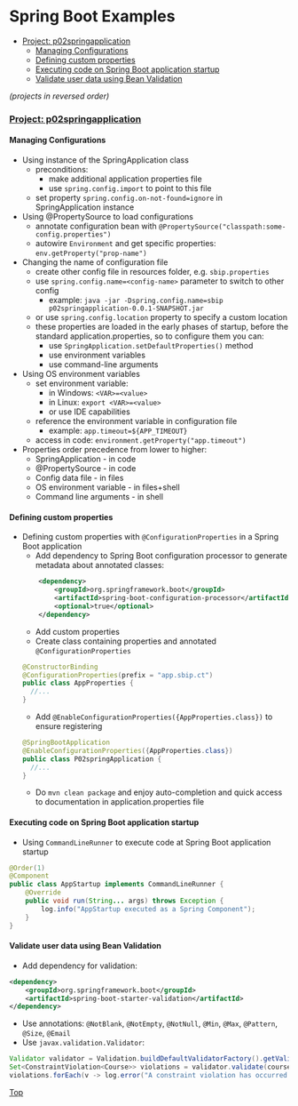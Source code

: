 # Spring Boot Examples

* [Project: p02springapplication](#project-p02springapplication)
    * [Managing Configurations](#managing-configurations)
    * [Defining custom properties](#defining-custom-properties)
    * [Executing code on Spring Boot application startup](#executing-code-on-spring-boot-application-startup)
    * [Validate user data using Bean Validation](#validate-user-data-using-bean-validation)

_(projects in reversed order)_

### [Project: p02springapplication](p02springapplication)
  
#### Managing Configurations  
* Using instance of the SpringApplication class
    * preconditions: 
        * make additional application properties file
        * use `spring.config.import` to point to this file
    * set property `spring.config.on-not-found=ignore` in SpringApplication instance
* Using @PropertySource to load configurations
    * annotate configuration bean with `@PropertySource("classpath:some-config.properties")`
    * autowire `Environment` and get specific properties: `env.getProperty("prop-name")`
* Changing the name of configuration file
    * create other config file in resources folder, e.g. `sbip.properties`
    * use `spring.config.name=<config-name>` parameter to switch to other config
        * example: `java -jar -Dspring.config.name=sbip p02springapplication-0.0.1-SNAPSHOT.jar`
    * or use `spring.config.location` property to specify a custom location
    * these properties are loaded in the early phases of startup, before the standard application.properties,
    so to configure them you can:
        * use `SpringApplication.setDefaultProperties()` method
        * use environment variables
        * use command-line arguments
* Using OS environment variables
    * set environment variable:
        * in Windows: `<VAR>=<value>`
        * in Linux: `export <VAR>=<value>`
        * or use IDE capabilities
    * reference the environment variable in configuration file
        * example: `app.timeout=${APP_TIMEOUT}`
    * access in code: `environment.getProperty("app.timeout")`
* Properties order precedence from lower to higher:
    * SpringApplication - in code
    * @PropertySource - in code
    * Config data file - in files
    * OS environment variable - in files+shell
    * Command line arguments - in shell

#### Defining custom properties
* Defining custom properties with `@ConfigurationProperties` in a Spring Boot application
    * Add dependency to Spring Boot configuration processor to generate metadata about annotated classes:
    ```xml
        <dependency>
            <groupId>org.springframework.boot</groupId>
            <artifactId>spring-boot-configuration-processor</artifactId>
            <optional>true</optional>
        </dependency>
    ```
    * Add custom properties
    * Create class containing properties and annotated `@ConfigurationProperties`
    ```java
    @ConstructorBinding
    @ConfigurationProperties(prefix = "app.sbip.ct")
    public class AppProperties {
      //...
    }
    ```
    * Add `@EnableConfigurationProperties({AppProperties.class})` to ensure registering
    ```java
    @SpringBootApplication
    @EnableConfigurationProperties({AppProperties.class})
    public class P02springApplication {
      //...
    }
    ```
    * Do `mvn clean package` and enjoy auto-completion and quick access to documentation in application.properties file

#### Executing code on Spring Boot application startup
* Using `CommandLineRunner` to execute code at Spring Boot application startup
```java
@Order(1)
@Component
public class AppStartup implements CommandLineRunner {
    @Override
    public void run(String... args) throws Exception {
        log.info("AppStartup executed as a Spring Component");
    }
}
```

#### Validate user data using Bean Validation
* Add dependency for validation:
```xml
<dependency>
    <groupId>org.springframework.boot</groupId>
    <artifactId>spring-boot-starter-validation</artifactId>
</dependency>
```
* Use annotations: `@NotBlank`, `@NotEmpty`, `@NotNull`, `@Min`, `@Max`, `@Pattern`, `@Size`, `@Email`
* Use `javax.validation.Validator`:
```java
Validator validator = Validation.buildDefaultValidatorFactory().getValidator();
Set<ConstraintViolation<Course>> violations = validator.validate(course);
violations.forEach(v -> log.error("A constraint violation has occurred: {}", v.getMessage()));
```


[Top](#spring-boot-examples)
